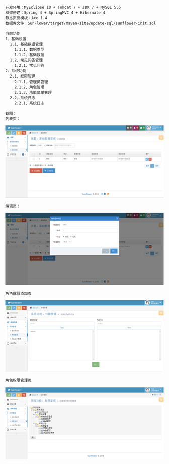     开发环境：MyEclipse 10 + Tomcat 7 + JDK 7 + MySQL 5.6
    框架搭建：Spring 4 + SpringMVC 4 + Hibernate 4
    静态页面模板：Ace 1.4
    数据库文件：SunFlower/target/maven-site/update-sql/sunflower-init.sql

    当前功能
    1、基础设置
      1.1、基础数据管理
        1.1.1、数据类型
        1.1.2、基础数据
      1.2、常见问答管理
        1.2.1、常见问答
    2、系统功能
      2.1、权限管理
        2.1.1、管理员管理
        2.1.2、角色管理
        2.1.3、功能菜单管理
      2.2、系统日志
        2.2.1、系统日志

    截图：
    列表页：
![Image text](https://github.com/nangongyanya/SunFlower/blob/master/target/maven-site/screenshot/列表页.png?raw=true)

    编辑页：
![Image text](https://github.com/nangongyanya/SunFlower/blob/master/target/maven-site/screenshot/编辑页.png?raw=true)

    角色成员添加页
![Image text](https://github.com/nangongyanya/SunFlower/blob/master/target/maven-site/screenshot/角色成员添加页.png?raw=true)

    角色权限管理页
![Image text](https://github.com/nangongyanya/SunFlower/blob/master/target/maven-site/screenshot/角色权限管理页.png?raw=true)